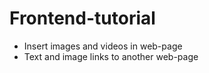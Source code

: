 # Frontend-tutorial
* Insert images and videos in web-page
* Text and image links to another web-page
